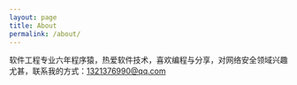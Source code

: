 ```yaml
---
layout: page
title: About
permalink: /about/
---
```


软件工程专业六年程序猿，热爱软件技术，喜欢编程与分享，对网络安全领域兴趣尤甚，联系我的方式：1321376990@qq.com

[jekyll-paper]: https://github.com/ghosind/Jekyll-Paper
[jekyll-paper-issues]: https://github.com/ghosind/Jekyll-Paper/issues